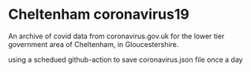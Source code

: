 # Cheltenham coronavirus19

An archive of covid data from coronavirus.gov.uk for the lower tier government area of Cheltenham, in Gloucestershire.

using a schedued github-action to save coronavirus.json file once a day
